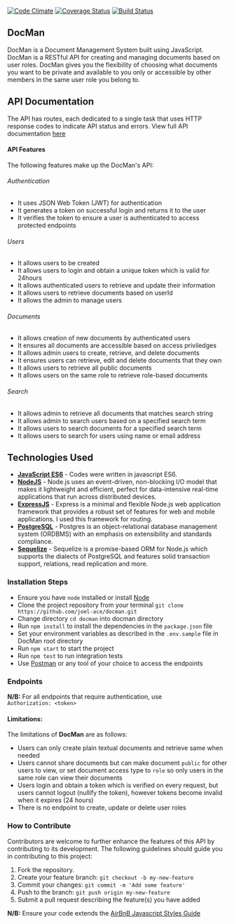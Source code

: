 [![Code Climate](https://codeclimate.com/github/joel-ace/docman/badges/gpa.svg)](https://codeclimate.com/github/joel-ace/docman)
[![Coverage Status](https://coveralls.io/repos/github/joel-ace/docman/badge.svg?branch=master)](https://coveralls.io/github/joel-ace/docman?branch=master)
[![Build Status](https://travis-ci.org/joel-ace/docman.svg?branch=master)](https://travis-ci.org/joel-ace/docman)

## DocMan
DocMan is a Document Management System built using JavaScript. DocMan is a RESTful API for creating and managing documents based on user roles. DocMan gives you the flexibility of choosing what documents you want to be private and available to you only or accessible by other members in the same user role you belong to. 

## API Documentation
The API has routes, each dedicated to a single task that uses HTTP response codes to indicate API status and errors. View full API documentation [here](https://joel-docman.herokuapp.com/)

#### API Features
The following features make up the DocMan's API:

###### Authentication
- It uses JSON Web Token (JWT) for authentication
- It generates a token on successful login and returns it to the user
- It verifies the token to ensure a user is authenticated to access protected endpoints

###### Users
- It allows users to be created  
- It allows users to login and obtain a unique token which is valid for 24hours
- It allows authenticated users to retrieve and update their information 
- It allows users to retrieve documents based on userId
- It allows the admin to manage users

###### Documents
- It allows creation of new documents by authenticated users 
- It ensures all documents are accessible based on access priviledges 
- It allows admin users to create, retrieve, and delete documents
- It ensures users can retrieve, edit and delete documents that they own
- It allows users to retrieve all public documents
- It allows users on the same role to retrieve role-based documents

###### Search
- It allows admin to retrieve all documents that matches search string
- It allows admin to search users based on a specified search term
- It allows users to search documents for a specified search term
- It allows users to search for users using name or email address

## Technologies Used
- **[JavaScript ES6](http://es6-features.org/)** - Codes were written in javascript ES6.
- **[NodeJS](https://nodejs.org/)** - Node.js uses an event-driven, non-blocking I/O model that makes it lightweight and efficient, perfect for data-intensive real-time applications that run across distributed devices.
- **[ExpressJS](https://expressjs.com/)** - Express is a minimal and flexible Node.js web application framework that provides a robust set of features for web and mobile applications. I used this framework for routing.
- **[PostgreSQL](https://www.postgresql.org/)** - Postgres is an object-relational database management system (ORDBMS) with an emphasis on extensibility and standards compliance.
- **[Sequelize](http://docs.sequelizejs.com/)** - Sequelize is a promise-based ORM for Node.js which supports the dialects of PostgreSQL and features solid transaction support, relations, read replication and more.

### **Installation Steps**
* Ensure you have `node` installed or install [Node](https://nodejs.org/en/download/)
* Clone the project repository from your terminal `git clone https://github.com/joel-ace/docman.git`
* Change directory `cd docman` into docman directory
* Run `npm install` to install the dependencies in the `package.json` file
* Set your environment variables as described in the `.env.sample` file in DocMan root directory
* Run `npm start` to start the project
* Run `npm test` to run integration tests
* Use [Postman](https://www.getpostman.com/) or any tool of your choice to access the endpoints

### **Endpoints**
**N/B:** For all endpoints that require authentication, use \
`Authorization: <token>`

#### Limitations:
The limitations of **DocMan** are as follows:
* Users can only create plain textual documents and retrieve same when needed 
* Users cannot share documents but can make document `public` for other users to view, or set document access type to `role` so only users in the same role can view their documents
* Users login and obtain a token which is verified on every request, but users cannot logout (nullify the token), however tokens become invalid when it expires (24 hours)
* There is no endpoint to create, update or delete user roles

### How to Contribute
Contributors are welcome to further enhance the features of this API by contributing to its development. The following guidelines should guide you in contributing to this project:

1. Fork the repository.
2. Create your feature branch: `git checkout -b my-new-feature`
3. Commit your changes: `git commit -m 'Add some feature'`
4. Push to the branch: `git push origin my-new-feature`
5. Submit a pull request describing the feature(s) you have added

**N/B:** Ensure your code extends the [AirBnB Javascript Styles Guide](https://github.com/airbnb/javascript)
